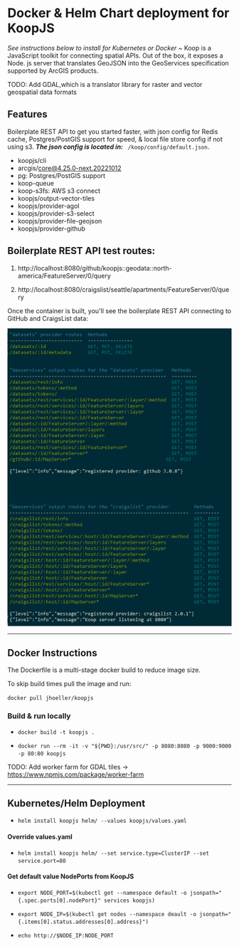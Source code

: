 # Docker & Helm Chart deployment for KoopJS 
<em>See instructions below to install for Kubernetes or Docker ~ </em> Koop is a JavaScript toolkit for connecting spatial APIs. Out of the box, it exposes a Node. js server that translates GeoJSON into the GeoServices specification supported by ArcGIS products. 

TODO: Add GDAL,which is a translator library for raster and vector geospatial data formats

## Features
Boilerplate REST API to get you started faster, with json config for Redis cache, Postgres/PostGIS support for speed, & local file store config if not using s3. <strong><em>The json config is located in:</em></strong>  ``` /koop/config/default.json```.

 - koopjs/cli
 - arcgis/core@4.25.0-next.20221012
 - pg: Postgres/PostGIS support
 - koop-queue
 - koop-s3fs: AWS s3 connect
 - koopjs/output-vector-tiles
 - koopjs/provider-agol
 - koopjs/provider-s3-select
 - koopjs/provider-file-geojson
 - koopjs/provider-github


 ## Boilerplate REST API test routes:

   1. http://localhost:8080/github/koopjs::geodata::north-america/FeatureServer/0/query

   2. http://localhost:8080/craigslist/seattle/apartments/FeatureServer/0/query


Once the container is built, you'll see the boilerplate REST API connecting to GitHub and CraigsList data:

![restapi-boilerplate](./koop/test/restapi.png)

----------------------------

## Docker Instructions
The Dockerfile is a multi-stage docker build to reduce image size.

To skip build times pull the image and run:

```docker pull jhoeller/koopjs```

### Build & run locally

   - ```docker build -t koopjs .```

   - ```docker run --rm -it -v "${PWD}:/usr/src/" -p 8080:8080 -p 9000:9000 -p 80:80 koopjs```

TODO: Add worker farm for GDAL tiles -> https://www.npmjs.com/package/worker-farm

------------------------------

## Kubernetes/Helm Deployment

   - ```helm install koopjs helm/ --values koopjs/values.yaml```

#### Override values.yaml
   - ```helm install koopjs helm/ --set service.type=ClusterIP --set service.port=80```

#### Get default value NodePorts from KoopJS

   - ```export NODE_PORT=$(kubectl get --namespace default -o jsonpath="{.spec.ports[0].nodePort}" services koopjs)```

   - ```export NODE_IP=$(kubectl get nodes --namespace deault -o jsonpath="{.items[0].status.addresses[0].address}")```

   - ```echo http://$NODE_IP:NODE_PORT```